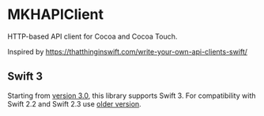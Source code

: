 # MKHAPIClient
HTTP-based API client for Cocoa and Cocoa Touch.

Inspired by https://thatthinginswift.com/write-your-own-api-clients-swift/

## Swift 3

Starting from [version 3.0](https://github.com/maximkhatskevich/MKHAPIClient/releases/tag/3.0.0), this library supports Swift 3. For compatibility with Swift 2.2 and Swift 2.3 use [older version](https://github.com/maximkhatskevich/MKHAPIClient/releases/tag/2.1.1).
